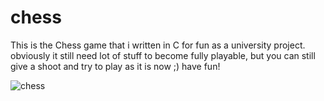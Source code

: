# chess
This is the Chess game that i written in C for fun as a university project. obviously it still need lot of stuff to become fully playable, but you can still give a shoot and try to play as it is now ;) have fun!

![chess](https://user-images.githubusercontent.com/7602472/161291459-6f0a47d9-88bb-4b43-b320-9c73628ced95.png)
